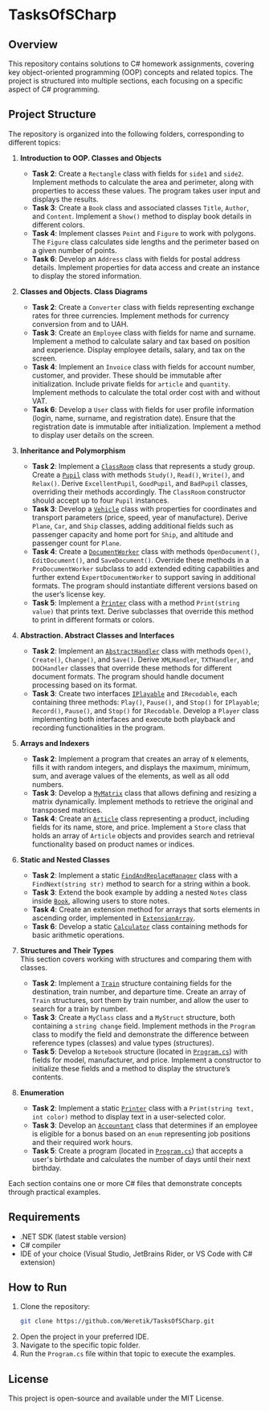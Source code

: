 # TasksOfSCharp

## Overview

This repository contains solutions to C# homework assignments, covering key object-oriented programming (OOP) concepts and related topics. The project is structured into multiple sections, each focusing on a specific aspect of C# programming.

## Project Structure

The repository is organized into the following folders, corresponding to different topics:

1. **Introduction to OOP. Classes and Objects**  
   - **Task 2**: Create a `Rectangle` class with fields for `side1` and `side2`. Implement methods to calculate the area and perimeter, along with properties to access these values. The program takes user input and displays the results.
   - **Task 3**: Create a `Book` class and associated classes `Title`, `Author`, and `Content`. Implement a `Show()` method to display book details in different colors.
   - **Task 4**: Implement classes `Point` and `Figure` to work with polygons. The `Figure` class calculates side lengths and the perimeter based on a given number of points.
   - **Task 6**: Develop an `Address` class with fields for postal address details. Implement properties for data access and create an instance to display the stored information. 

2. **Classes and Objects. Class Diagrams**  
   - **Task 2**: Create a `Converter` class with fields representing exchange rates for three currencies. Implement methods for currency conversion from and to UAH.
   - **Task 3**: Create an `Employee` class with fields for name and surname. Implement a method to calculate salary and tax based on position and experience. Display employee details, salary, and tax on the screen.
   - **Task 4**: Implement an `Invoice` class with fields for account number, customer, and provider. These should be immutable after initialization. Include private fields for `article` and `quantity`. Implement methods to calculate the total order cost with and without VAT.
   - **Task 6**: Develop a `User` class with fields for user profile information (login, name, surname, and registration date). Ensure that the registration date is immutable after initialization. Implement a method to display user details on the screen.


3. **Inheritance and Polymorphism**  
   - **Task 2**: Implement a [`ClassRoom`](./3.Inheritance%20and%20polymorphism/Pupil.cs) class that represents a study group. Create a [`Pupil`](./3.%20Inheritance%20and%20polymorphism/Pupil.cs) class with methods `Study()`, `Read()`, `Write()`, and `Relax()`. Derive `ExcellentPupil`, `GoodPupil`, and `BadPupil` classes, overriding their methods accordingly. The `ClassRoom` constructor should accept up to four `Pupil` instances.
   - **Task 3**: Develop a [`Vehicle`](./3.Inheritance%20and%20polymorphism/Vehicle.cs) class with properties for coordinates and transport parameters (price, speed, year of manufacture). Derive `Plane`, `Car`, and `Ship` classes, adding additional fields such as passenger capacity and home port for `Ship`, and altitude and passenger count for `Plane`.
   - **Task 4**: Create a [`DocumentWorker`](./3.Inheritance%20and%20polymorphism/DocumentWorker.cs) class with methods `OpenDocument()`, `EditDocument()`, and `SaveDocument()`. Override these methods in a `ProDocumentWorker` subclass to add extended editing capabilities and further extend `ExpertDocumentWorker` to support saving in additional formats. The program should instantiate different versions based on the user’s license key.
   - **Task 5**: Implement a [`Printer`](./3.Inheritance%20and%20polymorphism/Printer.cs) class with a method `Print(string value)` that prints text. Derive subclasses that override this method to print in different formats or colors.

 

4. **Abstraction. Abstract Classes and Interfaces**  
   - **Task 2**: Implement an [`AbstractHandler`](./4.%20Abstraction.%20Abstract%20classes%20and%20interfaces/AbstractHandler.cs) class with methods `Open()`, `Create()`, `Change()`, and `Save()`. Derive `XMLHandler`, `TXTHandler`, and `DOCHandler` classes that override these methods for different document formats. The program should handle document processing based on its format.
   - **Task 3**: Create two interfaces [`IPlayable`](./4.%20Abstraction.%20Abstract%20classes%20and%20interfaces/Interface1.cs) and `IRecodable`, each containing three methods: `Play()`, `Pause()`, and `Stop()` for `IPlayable`; `Record()`, `Pause()`, and `Stop()` for `IRecodable`. Develop a `Player` class implementing both interfaces and execute both playback and recording functionalities in the program.
 

5. **Arrays and Indexers**  
   - **Task 2**: Implement a program that creates an array of `N` elements, fills it with random integers, and displays the maximum, minimum, sum, and average values of the elements, as well as all odd numbers.
   - **Task 3**: Develop a [`MyMatrix`](./5.%20Arrays%20and%20indexers/MyMatrix.cs) class that allows defining and resizing a matrix dynamically. Implement methods to retrieve the original and transposed matrices.
   - **Task 4**: Create an [`Article`](./5.%20Arrays%20and%20indexers/Article.cs) class representing a product, including fields for its name, store, and price. Implement a `Store` class that holds an array of `Article` objects and provides search and retrieval functionality based on product names or indices.


6. **Static and Nested Classes**  
   - **Task 2**: Implement a static [`FindAndReplaceManager`](./6.%20Static%20and%20nested%20classes/Book.cs) class with a `FindNext(string str)` method to search for a string within a book.
   - **Task 3**: Extend the book example by adding a nested `Notes` class inside [`Book`](./6.%20Static%20and%20nested%20classes/Book.cs), allowing users to store notes.
   - **Task 4**: Create an extension method for arrays that sorts elements in ascending order, implemented in [`ExtensionArray`](./6.%20Static%20and%20nested%20classes/ExtensionArray.cs).
   - **Task 6**: Develop a static [`Calculator`](./6.%20Static%20and%20nested%20classes/Calculator.cs) class containing methods for basic arithmetic operations.


7. **Structures and Their Types**  
   This section covers working with structures and comparing them with classes.
   - **Task 2**: Implement a [`Train`](./7.%20Structures%20and%20their%20types/Train.cs) structure containing fields for the destination, train number, and departure time. Create an array of `Train` structures, sort them by train number, and allow the user to search for a train by number.
   - **Task 3**: Create a `MyClass` class and a `MyStruct` structure, both containing a `string change` field. Implement methods in the `Program` class to modify the field and demonstrate the difference between reference types (classes) and value types (structures).
   - **Task 5**: Develop a `Notebook` structure (located in [`Program.cs`](./7.%20Structures%20and%20their%20types/Program.cs)) with fields for model, manufacturer, and price. Implement a constructor to initialize these fields and a method to display the structure’s contents.


8. **Enumeration**  
   - **Task 2**: Implement a static [`Printer`](./8.%20Enumeration/Printer.cs) class with a `Print(string text, int color)` method to display text in a user-selected color.
   - **Task 3**: Develop an [`Accountant`](./8.%20Enumeration/Accountant.cs) class that determines if an employee is eligible for a bonus based on an `enum` representing job positions and their required work hours.
   - **Task 5**: Create a program (located in [`Program.cs`](./8.%20Enumeration/Program.cs)) that accepts a user's birthdate and calculates the number of days until their next birthday.


Each section contains one or more C# files that demonstrate concepts through practical examples.

## Requirements

- .NET SDK (latest stable version)
- C# compiler
- IDE of your choice (Visual Studio, JetBrains Rider, or VS Code with C# extension)

## How to Run

1. Clone the repository:
   ```bash
   git clone https://github.com/Weretik/TasksOfSCharp.git
   ```
2. Open the project in your preferred IDE.
3. Navigate to the specific topic folder.
4. Run the `Program.cs` file within that topic to execute the examples.

## License

This project is open-source and available under the MIT License.
